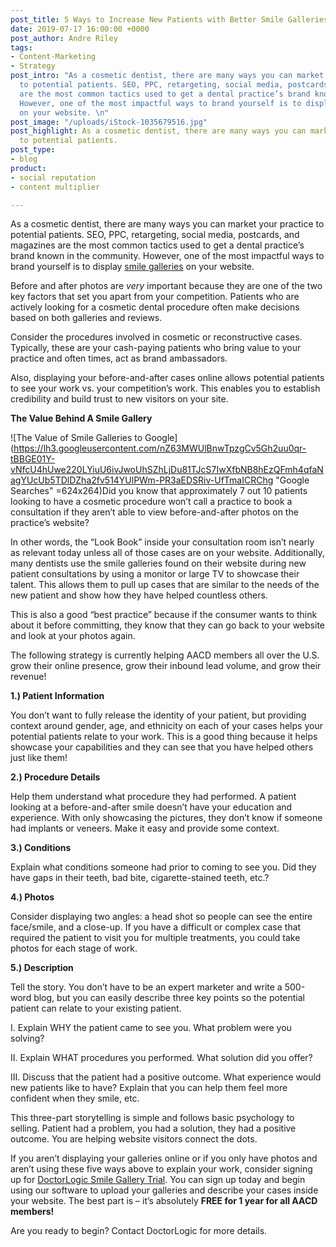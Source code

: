 ```yaml
---
post_title: 5 Ways to Increase New Patients with Better Smile Galleries
date: 2019-07-17 16:00:00 +0000
post_author: Andre Riley
tags:
- Content-Marketing
- Strategy
post_intro: "As a cosmetic dentist, there are many ways you can market your practice
  to potential patients. SEO, PPC, retargeting, social media, postcards, and magazines
  are the most common tactics used to get a dental practice’s brand known in the community.
  However, one of the most impactful ways to brand yourself is to display smile galleries
  on your website. \n"
post_image: "/uploads/iStock-1035679516.jpg"
post_highlight: As a cosmetic dentist, there are many ways you can market your practice
  to potential patients.
post_type:
- blog
product:
- social reputation
- content multiplier

---
```

As a cosmetic dentist, there are many ways you can market your practice to potential patients. SEO, PPC, retargeting, social media, postcards, and magazines are the most common tactics used to get a dental practice’s brand known in the community. However, one of the most impactful ways to brand yourself is to display [smile galleries](https://doctorlogic.com/products/smile-gallery-plugin/) on your website.

Before and after photos are _very_ important because they are one of the two key factors that set you apart from your competition. Patients who are actively looking for a cosmetic dental procedure often make decisions based on both galleries and reviews.

Consider the procedures involved in cosmetic or reconstructive cases. Typically, these are your cash-paying patients who bring value to your practice and often times, act as brand ambassadors.

Also, displaying your before-and-after cases online allows potential patients to see your work vs. your competition’s work. This enables you to establish credibility and build trust to new visitors on your site.

**The Value Behind A Smile Gallery**

![The Value of Smile Galleries to Google](https://lh3.googleusercontent.com/nZ63MWUlBnwTpzgCv5Gh2uu0qr-tBBGE01Y-vNfcU4hUwe220LYiuU6ivJwoUhSZhLjDu81TJcS7IwXfbNB8hEzQFmh4qfaNagYUcUb5TDlDZha2fv514YUlPWm-PR3aEDSRiv-UfTmaICRChg "Google Searches" =624x264)Did you know that approximately 7 out 10 patients looking to have a cosmetic procedure won’t call a practice to book a consultation if they aren’t able to view before-and-after photos on the practice’s website?

In other words, the “Look Book” inside your consultation room isn’t nearly as relevant today unless all of those cases are on your website. Additionally, many dentists use the smile galleries found on their website during new patient consultations by using a monitor or large TV to showcase their talent. This allows them to pull up cases that are similar to the needs of the new patient and show how they have helped countless others.

This is also a good “best practice” because if the consumer wants to think about it before committing, they know that they can go back to your website and look at your photos again.

The following strategy is currently helping AACD members all over the U.S. grow their online presence, grow their inbound lead volume, and grow their revenue!

**1.) Patient Information**

You don’t want to fully release the identity of your patient, but providing context around gender, age, and ethnicity on each of your cases helps your potential patients relate to your work. This is a good thing because it helps showcase your capabilities and they can see that you have helped others just like them!

**2.) Procedure Details**

Help them understand what procedure they had performed. A patient looking at a before-and-after smile doesn’t have your education and experience. With only showcasing the pictures, they don’t know if someone had implants or veneers. Make it easy and provide some context.

**3.) Conditions**

Explain what conditions someone had prior to coming to see you. Did they have gaps in their teeth, bad bite, cigarette-stained teeth, etc.?

**4.) Photos**

Consider displaying two angles: a head shot so people can see the entire face/smile, and a close-up. If you have a difficult or complex case that required the patient to visit you for multiple treatments, you could take photos for each stage of work.

**5.) Description**

Tell the story. You don’t have to be an expert marketer and write a 500-word blog, but you can easily describe three key points so the potential patient can relate to your existing patient.

I. Explain WHY the patient came to see you. What problem were you solving?

II. Explain WHAT procedures you performed. What solution did you offer?

III. Discuss that the patient had a positive outcome. What experience would new patients like to have? Explain that you can help them feel more confident when they smile, etc.

This three-part storytelling is simple and follows basic psychology to selling. Patient had a problem, you had a solution, they had a positive outcome. You are helping website visitors connect the dots.

If you aren’t displaying your galleries online or if you only have photos and aren’t using these five ways above to explain your work, consider signing up for [DoctorLogic Smile Gallery Trial](https://doctorlogic.com/products/smile-gallery-plugin/). You can sign up today and begin using our software to upload your galleries and describe your cases inside your website. The best part is – it’s absolutely **FREE for 1 year for all AACD members!**

Are you ready to begin? Contact DoctorLogic for more details.